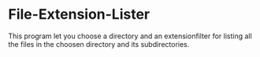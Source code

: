 # File-Extension-Lister

This program let you choose a directory and an extensionfilter for listing all the files in the choosen directory and its subdirectories.
